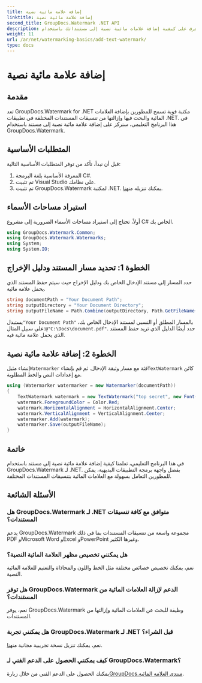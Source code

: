 ```yaml
---
title: إضافة علامة مائية نصية
linktitle: إضافة علامة مائية نصية
second_title: GroupDocs.Watermark .NET API
description: تعرف على كيفية إضافة علامات مائية نصية إلى مستنداتك باستخدام Groupdocs للعلامة المائية لـ .NET من خلال هذا الدليل المفصل خطوة بخطوة.
weight: 11
url: /ar/net/watermarking-basics/add-text-watermark/
type: docs
---
```

# إضافة علامة مائية نصية

## مقدمة
تعد GroupDocs.Watermark for .NET مكتبة قوية تسمح للمطورين بإضافة العلامات المائية والبحث فيها وإزالتها من تنسيقات المستندات المختلفة في تطبيقات .NET. في هذا البرنامج التعليمي، سنركز على إضافة علامة مائية نصية إلى مستند باستخدام GroupDocs.Watermark.
## المتطلبات الأساسية
قبل أن نبدأ، تأكد من توفر المتطلبات الأساسية التالية:
1. المعرفة الأساسية بلغة البرمجة C#.
2. تم تثبيت Visual Studio على نظامك.
3.  تم تثبيت GroupDocs.Watermark لمكتبة .NET. يمكنك تنزيله من[هنا](https://releases.groupdocs.com/Watermark/net/).

## استيراد مساحات الأسماء
أولاً، تحتاج إلى استيراد مساحات الأسماء الضرورية إلى مشروع C# الخاص بك.
```csharp
using GroupDocs.Watermark.Common;
using GroupDocs.Watermark.Watermarks;
using System;
using System.IO;
```
## الخطوة 1: تحديد مسار المستند ودليل الإخراج
حدد المسار إلى مستند الإدخال الخاص بك ودليل الإخراج حيث سيتم حفظ المستند الذي يحمل علامة مائية.
```csharp
string documentPath = "Your Document Path";
string outputDirectory = "Your Document Directory";
string outputFileName = Path.Combine(outputDirectory, Path.GetFileName(documentPath));
```
 يستبدل`"Your Document Path"` بالمسار المطلق أو النسبي لمستند الإدخال الخاص بك، على سبيل المثال:`@"C:\Docs\document.pdf"`. حدد أيضًا الدليل الذي تريد حفظ المستند الذي يحمل علامة مائية فيه.
## الخطوة 2: إضافة علامة مائية نصية
 إنشاء مثيل`Watermarker` فئة مع مسار وثيقة الإدخال. ثم قم بإنشاء`TextWatermark` كائن مع إعدادات النص والخط المطلوبة.
```csharp
using (Watermarker watermarker = new Watermarker(documentPath))
{
    TextWatermark watermark = new TextWatermark("top secret", new Font("Arial", 36));
    watermark.ForegroundColor = Color.Red;
    watermark.HorizontalAlignment = HorizontalAlignment.Center;
    watermark.VerticalAlignment = VerticalAlignment.Center;
    watermarker.Add(watermark);
    watermarker.Save(outputFileName);
}
```

## خاتمة
في هذا البرنامج التعليمي، تعلمنا كيفية إضافة علامة مائية نصية إلى مستند باستخدام GroupDocs.Watermark لـ .NET. بفضل واجهة برمجة التطبيقات البديهية، يمكن للمطورين التعامل بسهولة مع العلامات المائية بتنسيقات المستندات المختلفة.
## الأسئلة الشائعة
### هل GroupDocs.Watermark لـ .NET متوافق مع كافة تنسيقات المستندات؟
يدعم GroupDocs.Watermark مجموعة واسعة من تنسيقات المستندات بما في ذلك PDF وMicrosoft Word وExcel وPowerPoint وغيرها الكثير.
### هل يمكنني تخصيص مظهر العلامة المائية النصية؟
نعم، يمكنك تخصيص خصائص مختلفة مثل الخط واللون والمحاذاة والتعتيم للعلامة المائية النصية.
### هل توفر GroupDocs.Watermark الدعم لإزالة العلامات المائية من المستندات؟
نعم، يوفر GroupDocs.Watermark وظيفة للبحث عن العلامات المائية وإزالتها من المستندات.
### هل يمكنني تجربة GroupDocs.Watermark لـ .NET قبل الشراء؟
 نعم، يمكنك تنزيل نسخة تجريبية مجانية من[هنا](https://releases.groupdocs.com/).
### كيف يمكنني الحصول على الدعم الفني لـ GroupDocs.Watermark؟
 يمكنك الحصول على الدعم الفني من خلال زيارة[GroupDocs.منتدى العلامة المائية](https://forum.groupdocs.com/c/watermark/19).